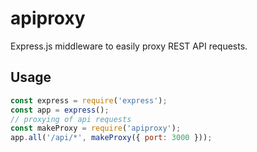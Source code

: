 # apiproxy
Express.js middleware to easily proxy REST API requests.

## Usage

```js
const express = require('express');
const app = express();
// proxying of api requests
const makeProxy = require('apiproxy');
app.all('/api/*', makeProxy({ port: 3000 }));
```

